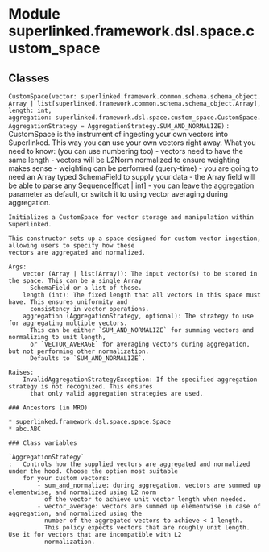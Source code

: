 Module superlinked.framework.dsl.space.custom_space
===================================================

Classes
-------

`CustomSpace(vector: superlinked.framework.common.schema.schema_object.Array | list[superlinked.framework.common.schema.schema_object.Array], length: int, aggregation: superlinked.framework.dsl.space.custom_space.CustomSpace.AggregationStrategy = AggregationStrategy.SUM_AND_NORMALIZE)`
:   CustomSpace is the instrument of ingesting your own vectors into Superlinked.
    This way you can use your own vectors right away. What you need to know: (you can use numbering too)
    - vectors need to have the same length
    - vectors will be L2Norm normalized to ensure weighting makes sense
    - weighting can be performed (query-time)
    - you are going to need an Array typed SchemaField to supply your data
    - the Array field will be able to parse any Sequence[float | int]
    - you can leave the aggregation parameter as default, or switch it to using vector averaging during aggregation.
    
    Initializes a CustomSpace for vector storage and manipulation within Superlinked.
    
    This constructor sets up a space designed for custom vector ingestion, allowing users to specify how these
    vectors are aggregated and normalized.
    
    Args:
        vector (Array | list[Array]): The input vector(s) to be stored in the space. This can be a single Array
          SchemaField or a list of those.
        length (int): The fixed length that all vectors in this space must have. This ensures uniformity and
          consistency in vector operations.
        aggregation (AggregationStrategy, optional): The strategy to use for aggregating multiple vectors.
          This can be either `SUM_AND_NORMALIZE` for summing vectors and normalizing to unit length,
          or `VECTOR_AVERAGE` for averaging vectors during aggregation, but not performing other normalization.
          Defaults to `SUM_AND_NORMALIZE`.
    
    Raises:
        InvalidAggregationStrategyException: If the specified aggregation strategy is not recognized. This ensures
          that only valid aggregation strategies are used.

    ### Ancestors (in MRO)

    * superlinked.framework.dsl.space.space.Space
    * abc.ABC

    ### Class variables

    `AggregationStrategy`
    :   Controls how the supplied vectors are aggregated and normalized under the hood. Choose the option most suitable
        for your custom vectors:
            - sum_and_normalize: during aggregation, vectors are summed up elementwise, and normalized using L2 norm
              of the vector to achieve unit vector length when needed.
            - vector_average: vectors are summed up elementwise in case of aggregation, and normalized using the
              number of the aggregated vectors to achieve < 1 length.
              This policy expects vectors that are roughly unit length. Use it for vectors that are incompatible with L2
              normalization.